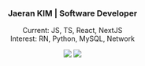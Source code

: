 
<div align=center>  

### Jaeran KIM | Software Developer
Current: JS, TS, React, NextJS</br>
Interest: RN, Python, MySQL, Network
</br>   

<a href="https://velog.io/@ceciliaran" target="_blank"><img src="https://img.shields.io/badge/Velog-20C997?style=flat-square&logo=Velog&logoColor=white"/></a>
<a href="devjaeran@gmail.com" target="_blank"><img src="https://img.shields.io/badge/Gmail-EA4335?style=flat-square&logo=Gmail&logoColor=white"/></a>

</div>
